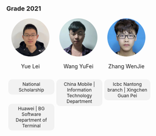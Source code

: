 ###  Grade 2021
  <div style="display: flex; flex-wrap: wrap;">  
  <!-- 第一个人 -->  
  <div style="width: 25%; text-align: center;">  
    <img src="../../../images/7/研究生/2021/乐磊.jpg" alt="乐磊" style="border-radius: 50%; width: 100px; height: 100px;">  
    <p>Yue Lei</p>   
    <p style="display: inline-block; padding: 5px 5px; background-color: #f2f2f2; border-radius: 10px; font-size: 12px; margin-left: 5px;">National Scholarship</p>
    <p style="display: inline-block; padding: 5px 5px; background-color: #f2f2f2; border-radius: 10px; font-size: 12px; margin-left: 5px;">Huawei | BG Software Department of Terminal</p>
  </div>  
    
  <!-- 第二个人， -->  
  <div style="width: 25%; text-align: center;">  
    <img src="../../../images/7/研究生/2021/王宇飞.png" alt="王宇飞" style="border-radius: 50%; width: 100px; height: 100px;">  
    <p>Wang YuFei</p>    
    <p style="display: inline-block; padding: 5px 5px; background-color: #f2f2f2; border-radius: 10px; font-size: 12px; margin-left: 5px;">China Mobile | Information Technology Department</p>  
  </div>  

  <div style="width: 25%; text-align: center;">  
    <img src="../../../images/7/研究生/2021/张文杰.jpg" alt="张文杰" style="border-radius: 50%; width: 100px; height: 100px;">  
    <p>Zhang WenJie</p>
    <p style="display: inline-block; padding: 5px 5px; background-color: #f2f2f2; border-radius: 10px; font-size: 12px; margin-left: 5px;">Icbc Nantong branch | Xingchen Guan Pei</p>  
  </div>
</div>